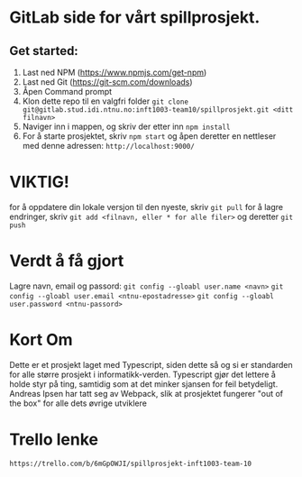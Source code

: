 # GitLab side for vårt spillprosjekt.

## Get started:

1. Last ned NPM (https://www.npmjs.com/get-npm)
2. Last ned Git (https://git-scm.com/downloads)
3. Åpen Command prompt
3. Klon dette repo til en valgfri folder `git clone git@gitlab.stud.idi.ntnu.no:inft1003-team10/spillprosjekt.git <ditt filnavn>` 
4. Naviger inn i mappen, og skriv der etter inn `npm install`
5. For å starte prosjektet, skriv `npm start` og åpen deretter en nettleser med denne adressen: `http://localhost:9000/`

# VIKTIG!
for å oppdatere din lokale versjon til den nyeste, skriv `git pull`
for å lagre endringer, skriv `git add <filnavn, eller * for alle filer>` og deretter `git push`

# Verdt å få gjort
Lagre navn, email og passord:
`git config --gloabl user.name <navn>`
`git config --gloabl user.email <ntnu-epostadresse>`
`git config --gloabl user.password <ntnu-passord>`

# Kort Om
Dette er et prosjekt laget med Typescript, siden dette så og si er standarden for alle større prosjekt
i informatikk-verden. Typescript gjør det lettere å holde styr på ting, samtidig som at det minker
sjansen for feil betydeligt. Andreas Ipsen har tatt seg av Webpack, slik at prosjektet fungerer
"out of the box" for alle dets øvrige utviklere

# Trello lenke
`https://trello.com/b/6mGpOWJI/spillprosjekt-inft1003-team-10`